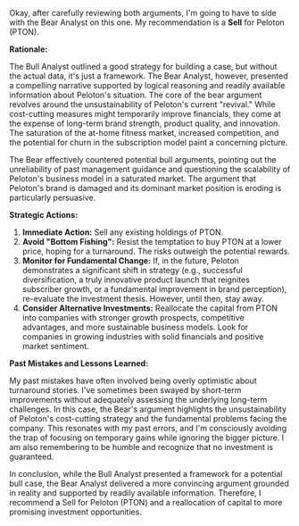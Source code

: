 Okay, after carefully reviewing both arguments, I'm going to have to side with the Bear Analyst on this one. My recommendation is a **Sell** for Peloton (PTON).

**Rationale:**

The Bull Analyst outlined a good strategy for building a case, but without the actual data, it's just a framework. The Bear Analyst, however, presented a compelling narrative supported by logical reasoning and readily available information about Peloton's situation. The core of the bear argument revolves around the unsustainability of Peloton's current "revival." While cost-cutting measures might temporarily improve financials, they come at the expense of long-term brand strength, product quality, and innovation. The saturation of the at-home fitness market, increased competition, and the potential for churn in the subscription model paint a concerning picture.

The Bear effectively countered potential bull arguments, pointing out the unreliability of past management guidance and questioning the scalability of Peloton's business model in a saturated market. The argument that Peloton's brand is damaged and its dominant market position is eroding is particularly persuasive.

**Strategic Actions:**

1.  **Immediate Action:** Sell any existing holdings of PTON.
2.  **Avoid "Bottom Fishing":** Resist the temptation to buy PTON at a lower price, hoping for a turnaround. The risks outweigh the potential rewards.
3.  **Monitor for Fundamental Change:** If, in the future, Peloton demonstrates a significant shift in strategy (e.g., successful diversification, a truly innovative product launch that reignites subscriber growth, or a fundamental improvement in brand perception), re-evaluate the investment thesis. However, until then, stay away.
4.  **Consider Alternative Investments:** Reallocate the capital from PTON into companies with stronger growth prospects, competitive advantages, and more sustainable business models. Look for companies in growing industries with solid financials and positive market sentiment.

**Past Mistakes and Lessons Learned:**

My past mistakes have often involved being overly optimistic about turnaround stories. I've sometimes been swayed by short-term improvements without adequately assessing the underlying long-term challenges. In this case, the Bear's argument highlights the unsustainability of Peloton's cost-cutting strategy and the fundamental problems facing the company. This resonates with my past errors, and I'm consciously avoiding the trap of focusing on temporary gains while ignoring the bigger picture. I am also remembering to be humble and recognize that no investment is guaranteed.

In conclusion, while the Bull Analyst presented a framework for a potential bull case, the Bear Analyst delivered a more convincing argument grounded in reality and supported by readily available information. Therefore, I recommend a Sell for Peloton (PTON) and a reallocation of capital to more promising investment opportunities.